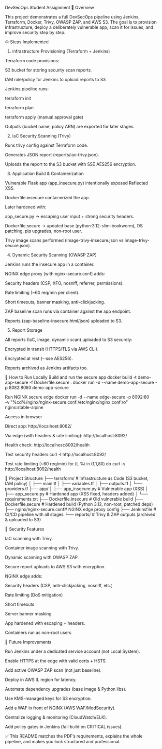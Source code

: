 DevSecOps Student Assignment
📌 Overview

This project demonstrates a full DevSecOps pipeline using Jenkins, Terraform, Docker, Trivy, OWASP ZAP, and AWS S3.
The goal is to provision infrastructure, deploy a deliberately vulnerable app, scan it for issues, and improve security step by step.

⚙️ Steps Implemented
1. Infrastructure Provisioning (Terraform + Jenkins)

Terraform code provisions:

S3 bucket for storing security scan reports.

IAM role/policy for Jenkins to upload reports to S3.

Jenkins pipeline runs:

terraform init

terraform plan

terraform apply (manual approval gate)

Outputs (bucket name, policy ARN) are exported for later stages.

2. IaC Security Scanning (Trivy)

Runs trivy config against Terraform code.

Generates JSON report (reports/iac-trivy.json).

Uploads the report to the S3 bucket with SSE AES256 encryption.

3. Application Build & Containerization

Vulnerable Flask app (app_insecure.py) intentionally exposed Reflected XSS.

Dockerfile.insecure containerized the app.

Later hardened with:

app_secure.py → escaping user input + strong security headers.

Dockerfile.secure → updated base (python:3.12-slim-bookworm), OS patching, pip upgrades, non-root user.

Trivy image scans performed (image-trivy-insecure.json vs image-trivy-secure.json).

4. Dynamic Security Scanning (OWASP ZAP)

Jenkins runs the insecure app in a container.

NGINX edge proxy (with nginx-secure.conf) adds:

Security headers (CSP, XFO, nosniff, referrer, permissions).

Rate limiting (~60 req/min per client).

Short timeouts, banner masking, anti-clickjacking.

ZAP baseline scan runs via container against the app endpoint.

Reports (zap-baseline-insecure.html/json) uploaded to S3.

5. Report Storage

All reports (IaC, image, dynamic scan) uploaded to S3 securely:

Encrypted in transit (HTTPS/TLS via AWS CLI).

Encrypted at rest (--sse AES256).

Reports archived as Jenkins artifacts too.

🚀 How to Run Locally
Build and run the secure app
docker build -t demo-app-secure -f Dockerfile.secure .
docker run -d --name demo-app-secure -p 8082:8080 demo-app-secure

Run NGINX secure edge
docker run -d --name edge-secure -p 8092:80 \
  -v "%cd%/nginx/nginx-secure.conf:/etc/nginx/nginx.conf:ro" \
  nginx:stable-alpine

Access in browser

Direct app: http://localhost:8082/

Via edge (with headers & rate limiting): http://localhost:8092/

Health check: http://localhost:8092/health

Test security headers
curl -I http://localhost:8092/

Test rate limiting (~60 req/min)
for /L %i in (1,1,80) do curl -s http://localhost:8092/health

📂 Project Structure
├── terraform/             # Infrastructure as Code (S3 bucket, IAM policy)
│   ├── main.tf
│   ├── variables.tf
│   ├── outputs.tf
│   └── providers.tf
├── app/
│   ├── app_insecure.py    # Vulnerable app (XSS)
│   ├── app_secure.py      # Hardened app (XSS fixed, headers added)
│   └── requirements.txt
├── Dockerfile.insecure    # Old vulnerable build
├── Dockerfile.secure      # Hardened build (Python 3.12, non-root, patched deps)
├── nginx/nginx-secure.conf# NGINX edge proxy config
├── Jenkinsfile            # CI/CD pipeline with all stages
└── reports/               # Trivy & ZAP outputs (archived & uploaded to S3)

🔐 Security Features

IaC scanning with Trivy.

Container image scanning with Trivy.

Dynamic scanning with OWASP ZAP.

Secure report uploads to AWS S3 with encryption.

NGINX edge adds:

Security headers (CSP, anti-clickjacking, nosniff, etc.)

Rate limiting (DoS mitigation)

Short timeouts

Server banner masking

App hardened with escaping + headers.

Containers run as non-root users.

🔮 Future Improvements

Run Jenkins under a dedicated service account (not Local System).

Enable HTTPS at the edge with valid certs + HSTS.

Add active OWASP ZAP scan (not just baseline).

Deploy in AWS IL region for latency.

Automate dependency upgrades (base image & Python libs).

Use KMS-managed keys for S3 encryption.

Add a WAF in front of NGINX (AWS WAF/ModSecurity).

Centralize logging & monitoring (CloudWatch/ELK).

Add policy gates in Jenkins (fail build on CRITICAL issues).

✅ This README matches the PDF’s requirements, explains the whole pipeline, and makes you look structured and professional.